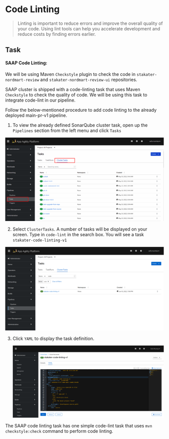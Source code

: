 # Code Linting
> Linting is important to reduce errors and improve the overall quality of your code. Using lint tools can help you accelerate development and reduce costs by finding errors earlier.

## Task

#### SAAP Code Linting:

We will be using Maven `Checkstyle` plugin to check the code in `stakater-nordmart-review` and `stakater-nordmart-review-ui` repositories.  

SAAP cluster is shipped with a code-linting task that uses Maven `Checkstyle` to check the quality of code. We will be using this task to integrate code-lint in our pipeline.  

Follow the below-mentioned procedure to add code linting to the already deployed main-pr-v1 pipeline.  

1. To view the already defined SonarQube cluster task, open up the `Pipelines` section from the left menu and click `Tasks`
    
  ![cluster-tasks](./images/cluster-tasks.png)


2. Select `ClusterTasks`. A number of tasks will be displayed on your screen. Type in `code-lint` in the search box. You will see a task `stakater-code-linting-v1`
   
  ![code-lint-task](./images/code-lint-task.png)

3. Click `YAML` to display the task definition.

   ![code-lint-yaml](./images/code-lint-yaml.png)

The SAAP code linting task has one simple code-lint task that uses `mvn checkstyle:check` command to perform code linting.

